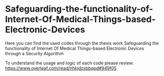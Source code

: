 # Safeguarding-the-functionality-of-Internet-Of-Medical-Things-based-Electronic-Devices
Here you can find the used codes through the thesis work Safeguarding the functionality of Internet Of Medical Things-based Electronic Devices through a Security Algorithm 

To understand the usage and logic of each code please review: 
https://www.overleaf.com/read/nhkjdzxbbqpd#949f05
